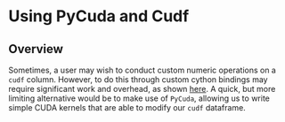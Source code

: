# Using PyCuda and Cudf
## Overview
Sometimes, a user may wish to conduct custom numeric operations on a `cudf` column. However, to do this through custom cython bindings may require significant work and overhead, as shown [here](https://github.com/rapidsai/rapids-examples/tree/main/shareable-dataframes). A quick, but more limiting alternative would be to make use of `PyCuda`, allowing us to write simple CUDA kernels that are able to modify our `cudf` dataframe.